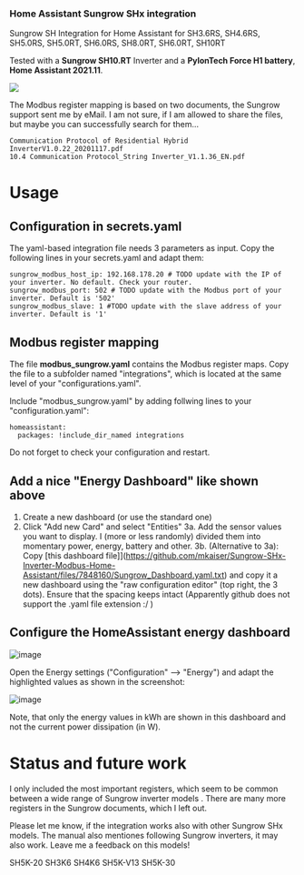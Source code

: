 ### Home Assistant Sungrow SHx integration
Sungrow SH Integration for Home Assistant for SH3.6RS, SH4.6RS, SH5.0RS, SH5.0RT, SH6.0RS, SH8.0RT, SH6.0RT, SH10RT

Tested with a **Sungrow SH10.RT** Inverter and a **PylonTech Force H1 battery**, **Home Assistant 2021.11**.

![](https://github.com/mkaiser/Sungrow-SHx-Inverter-Modbus-Home-Assistant/blob/main/HASS_Sungrow_Dashboard.png)

The Modbus register mapping is based on two documents, the Sungrow support sent me by eMail. I am not sure, if I am allowed to share the files, but maybe you can successfully search for them...

    Communication Protocol of Residential Hybrid InverterV1.0.22_20201117.pdf
    10.4 Communication Protocol_String Inverter_V1.1.36_EN.pdf

# Usage

##  Configuration in secrets.yaml
The yaml-based integration file needs 3 parameters as input. Copy the following lines in your secrets.yaml and adapt them:

    sungrow_modbus_host_ip: 192.168.178.20 # TODO update with the IP of your inverter. No default. Check your router.
    sungrow_modbus_port: 502 # TODO update with the Modbus port of your inverter. Default is '502'
    sungrow_modbus_slave: 1 #TODO update with the slave address of your inverter. Default is '1'

##  Modbus register mapping
The file **modbus_sungrow.yaml** contains the Modbus register maps. Copy the file  to a subfolder named "integrations", which is located at the same level of your "configurations.yaml". 

Include "modbus_sungrow.yaml" by adding follwing lines to your "configuration.yaml":

    homeassistant:
      packages: !include_dir_named integrations
    
Do not forget to check your configuration and restart.


##  Add a nice "Energy Dashboard" like shown above
1. Create a new dashboard (or use the standard one)
2. Click "Add new Card" and select "Entities"
3a. Add the sensor values you want to display. I (more or less randomly) divided them into momentary power, energy, battery and other.
3b. (Alternative to 3a): Copy [this dashboard file]](https://github.com/mkaiser/Sungrow-SHx-Inverter-Modbus-Home-Assistant/files/7848160/Sungrow_Dashboard.yaml.txt) and copy it a new dashboard using the "raw configuration editor" (top right, the 3 dots). Ensure that the spacing keeps intact (Apparently github does not support the .yaml file extension :/ )



##  Configure the HomeAssistant energy dashboard 
![image](https://user-images.githubusercontent.com/29856783/148981502-823778d7-ebd3-4101-8060-48e0619cee4c.png)

Open the Energy settings ("Configuration" --> "Energy") and adapt the highlighted values as shown in the screenshot: 

![image](https://user-images.githubusercontent.com/29856783/148981897-23821ec4-c35e-4dd0-8ec1-02aefd0eac93.png)

Note, that only the energy values in kWh are shown in this dashboard and not the current power dissipation (in W).



# Status and future work 
I only included the most important registers, which seem to be common between a wide range of Sungrow inverter models . There are many more registers in the Sungrow documents, which I left out. 

Please let me know, if the integration works also with other Sungrow SHx models. 
The manual also mentiones following Sungrow inverters, it may also work. Leave me a feedback on this models!

SH5K-20
SH3K6
SH4K6
SH5K-V13
SH5K-30
